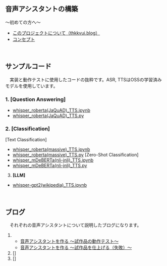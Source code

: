 ## **音声アシスタントの構築**

〜初めての方へ〜
- [このプロジェクトについて（thkkvui.blog）](https://thkkvui.blog/2023/04/19/post7/)
- [コンセプト](https://github.com/thkkvui/Deploy_my_VUI)

&emsp;

## **サンプルコード**

　実装と動作テストに使用したコードの抜粋です。ASR, TTSはOSSの学習済みモデルを使用しています。

### 1. **[Question Answering]** 
 - [whisper_roberta(JaQuAD)_TTS.ipynb](https://github.com/thkkvui/voice_assistant/blob/main/src/ASR_NLU_TTS/nb/whisper_roberta(JaQuAD)_TTS.ipynb)
 - [whisper_roberta(JaQuAD)_TTS.py](https://github.com/thkkvui/voice_assistant/blob/main/src/ASR_NLU_TTS/python/whisper_roberta(JaQuAD)_TTS.py)
### 2. **[Classification]**
[Text Classification]
 - [whisper_roberta(massive)_TTS.ipynb]()
 - [whisper_roberta(massive)_TTS.py]()
[Zero-Shot Classification]
 - [whisper_mDeBERTa(nli-jnli)_TTS.ipynb]()
 - [whisper_mDeBERTa(nli-jnli)_TTS.py]()
3. **[LLM]**
 - [whisper-gpt2(wikipedia)_TTS.ipynb]()

&emsp;

## **ブログ**

　それぞれの音声アシスタントについて説明したブログになります。

1. - [音声アシスタントを作る 〜試作品の動作テスト〜](https://thkkvui.blog/2023/07/30/post26/)
   - [音声アシスタントを作る 〜試作品を仕上げる（失敗）〜](https://thkkvui.blog/2023/09/14/post29/)
2. []
3. []
